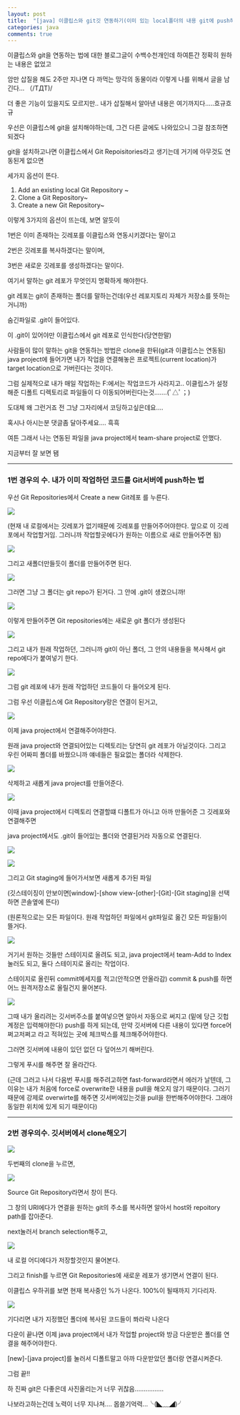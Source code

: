 ```yaml
---
layout: post
title:  "[java] 이클립스와 git깃 연동하기(이미 있는 local폴더의 내용 git에 push하기, git에서 pull하기)"
categories: java
comments: true
---
```




이클립스와 git을 연동하는 법에 대한 블로그글이 수백수천개인데 하여튼간 정확히 원하는 내용은 없었고

암만 삽질을 해도 2주만 지나면 다 까먹는 망각의 동물이라 이렇게 나를 위해서 글을 남긴다... （/TДT)/

더 좋은 기능이 있을지도 모르지만.. 내가 삽질해서 알아낸 내용은 여기까지다.....흐규흐규



우선은 이클립스에 git을 설치해야하는데, 그건 다른 글에도 나와있으니 그걸 참조하면 되겠다



git을 설치하고나면 이클립스에서 Git Repoisitories라고 생기는데 거기에 아무것도 연동된게 없으면 

세가지 옵션이 뜬다.

1. Add an existing local Git Repository ~
2. Clone a Git Repository~
3. Create a new Git Repository~

이렇게 3가지의 옵션이 뜨는데, 보면 알듯이 

1번은 이미 존재하는 깃레포를 이클립스와 연동시키겠다는 말이고

2번은 깃레포를 복사하겠다는 말이며, 

3번은 새로운 깃레포를 생성하겠다는 말이다.



여기서 말하는 git 레포가 무엇인지 명확하게 해야한다.

git 레포는 git이 존재하는 폴더를 말하는건데(우선 레포지토리 자체가 저장소를 뜻하는거니까)

숨긴파일로 .git이 들어있다. 

이 .git이 있어야만 이클립스에서 git 레포로 인식한다(당연한말)



사람들이 많이 말하는 git을 연동하는 방법은 clone을 한뒤(git과 이클립스는 연동됨) java project에 들어가면 내가 작업을 연결해놓은 프로젝트(current location)가 target location으로 가버린다는 것이다.

그럼 실제적으로 내가 매일 작업하는 F:에서는  작업코드가 사라지고.. 이클립스가 설정해준 디폴트 디렉토리로 파일들이 다 이동되어버린다는것.......(ﾟ△ﾟ；)

도대체 왜 그런거죠 전 그냥 그자리에서 코딩하고싶은데요....

혹시나 아시는분 댓글좀 달아주세요.... 흑흑





여튼 그래서 나는 연동된 파일을 java project에서 team-share project로 안했다.



지금부터 잘 보면 됌

---

### 1번 경우의 수. 내가 이미 작업하던 코드를 Git서버에 push하는 법

우선 Git Repositories에서 Create a new Git레포 를 누른다.

![](/assets/img/2020-08-06/1.PNG)





(현재 내 로컬에서는 깃레포가 없기때문에 깃레포를 만들어주어야한다. 앞으로 이 깃레포에서 작업할거임. 그러니까 작업할곳에다가 원하는 이름으로 새로 만들어주면 됨)

![](/assets/img/2020-08-06/2.PNG)





그리고 새폴더만들듯이 폴더를 만들어주면 된다.

![](/assets/img/2020-08-06/3.PNG)





 그러면 그냥 그 폴더는 git repo가 된거다. 그 안에 .git이 생겼으니까!

![](/assets/img/2020-08-06/5.PNG)



이렇게 만들어주면 Git repositories에는 새로운 git 폴더가 생성된다

![](/assets/img/2020-08-06/4.PNG)







그리고 내가 원래 작업하던, 그러니까 git이 아닌 폴더, 그 안의 내용들을 복사해서 git repo에다가 붙여넣기 한다.

![](/assets/img/2020-08-06/6.PNG)

그럼 git 레포에 내가 원래 작업하던 코드들이 다 들어오게 된다. 



그럼 우선 이클립스에 Git Repository랑은 연결이 된거고,

![](/assets/img/2020-08-06/4.PNG)

이제 java project에서 연결해주어야한다.

원래 java project와 연결되어있는 디렉토리는 당연히 git 레포가 아닐것이다. 그리고 우린 어짜피 폴더를 바꿨으니까 얘네들은 필요없는 폴더라 삭제한다.

![](/assets/img/2020-08-06/7.PNG)

삭제하고 새롭게 java project를 만들어준다. 



![](/assets/img/2020-08-06/8.PNG)

이때 java project에서 디렉토리 연결할떄 디폴트가 아니고 아까 만들어준 그 깃레포와 연결해주면 

java project에서도 .git이 들어있는 폴더와 연결된거라 자동으로 연결된다.

![](/assets/img/2020-08-06/9.PNG)







![](/assets/img/2020-08-06/10.PNG)

그리고 Git staging에 들어가서보면 새롭게 추가된 파일

(깃스테이징이 안보이면[window]-[show view-[other]-[Git]-[Git staging]을 선택하면 콘솔옆에 뜬다)

(원론적으로는 모든 파일이다. 원래 작업하던 파일에서 git파일로 옮긴 모든 파일들)이 뜰거다.



![](/assets/img/2020-08-06/11.PNG)

거기서 원하는 것들만 스테이지로 올려도 되고, java project에서 team-Add to Index 눌러도 되고, 둘다 스테이지로 올리는 작업이다.

스테이지로 올린뒤 commit메세지를 적고(안적으면 안올라감) commit & push를 하면 어느 원격저장소로 올릴건지 물어본다.

![](/assets/img/2020-08-06/12.PNG)

그때 내가 올리려는 깃서버주소를 붙여넣으면 알아서 자동으로 써지고 (밑에 당근 깃헙계정은 입력해야한다) push를 하게 되는데, 만약 깃서버에 다른 내용이 있다면 force어쩌고저쩌고 라고 적혀있는 곳에 체크박스를 체크해주어야한다.

그러면 깃서버에 내용이 있던 없던 다 덮어쓰기 해버린다.

그렇게 푸시를 해주면 잘 올라간다.

(근데 그러고 나서 다음번 푸시를 해주려고하면 fast-forward라면서 에러가 날텐데, 그 이유는 내가 처음에 force로 overwrite한 내용을 pull을 해오지 않기 때문이다. 그러기 때문에 강제로 overwirte를 해주면 깃서버에있는것을 pull을 한번해주어야한다. 그래야 동일한 위치에 있게 되기 때문이다)



---

### 2번 경우의수. 깃서버에서 clone해오기

![](/assets/img/2020-08-06/1.PNG)

두번째의 clone을 누르면,

![](/assets/img/2020-08-06/13.PNG) 

Source Git Repository라면서 창이 뜬다.

그 창의 URI에다가 연결을 원하는 git의 주소를 복사하면 알아서 host와 repoitory path를 잡아준다.

next눌러서 branch selection해주고, 

![](/assets/img/2020-08-06/14.PNG)

내 로컬 어디에다가 저장할것인지 물어본다.



그리고 finish를 누르면 Git Repositories에 새로운 레포가 생기면서 연결이 된다.

이클립스 우하귀를 보면 현재 복사중인 %가 나온다. 100%이 될때까지 기다리자.

![](/assets/img/2020-08-06/15.PNG)

기다리면 내가 지정했던 폴더에 복사된 코드들이 쫘라락 나온다

다운이 끝나면 이제 java project에서 내가 작업할 project와 방금 다운받은 폴더를 연결을 해주어야한다.

[new]-[java project]를 눌러서 디폴트말고 아까 다운받았던 폴더랑 연결시켜준다.

그럼 끝!!









하 진짜 git은 다좋은데 사진올리는거 너무 귀찮음................

나보라고하는건데 노력이 너무 지나쳐.... 몹쓸기억력...╰(◣﹏◢)╯


